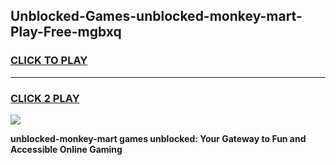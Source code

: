 
## Unblocked-Games-unblocked-monkey-mart-Play-Free-mgbxq
<h3>
<a href="https://premium76.site?title=unblocked-monkey-mart&ref=19M">CLICK TO PLAY</a></h3>
<hr>

<h3>
<a href="https://premium76.site?title=unblocked-monkey-mart&ref=19M">CLICK 2 PLAY</a>
  
</h3>

<a href="https://premium76.site?title=unblocked-monkey-mart&ref=19M"><img src="https://clearcache.store/games.png"></a>


**unblocked-monkey-mart games unblocked: Your Gateway to Fun and Accessible Online Gaming**
